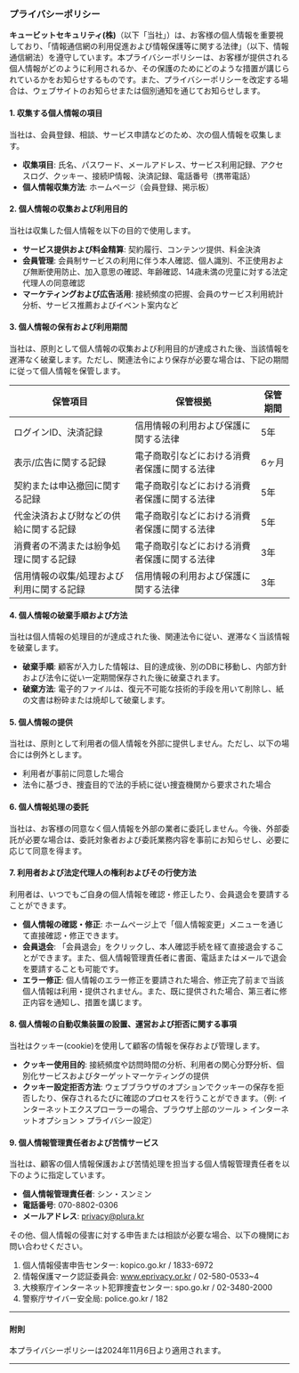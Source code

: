 ### プライバシーポリシー

**キュービットセキュリティ(株)**（以下「当社」）は、お客様の個人情報を重要視しており、「情報通信網の利用促進および情報保護等に関する法律」（以下、情報通信網法）を遵守しています。本プライバシーポリシーは、お客様が提供される個人情報がどのように利用されるか、その保護のためにどのような措置が講じられているかをお知らせするものです。また、プライバシーポリシーを改定する場合は、ウェブサイトのお知らせまたは個別通知を通じてお知らせします。

#### 1. 収集する個人情報の項目
当社は、会員登録、相談、サービス申請などのため、次の個人情報を収集します。

- **収集項目**: 氏名、パスワード、メールアドレス、サービス利用記録、アクセスログ、クッキー、接続IP情報、決済記録、電話番号（携帯電話）
- **個人情報収集方法**: ホームページ（会員登録、掲示板）

#### 2. 個人情報の収集および利用目的
当社は収集した個人情報を以下の目的で使用します。

- **サービス提供および料金精算**: 契約履行、コンテンツ提供、料金決済
- **会員管理**: 会員制サービスの利用に伴う本人確認、個人識別、不正使用および無断使用防止、加入意思の確認、年齢確認、14歳未満の児童に対する法定代理人の同意確認
- **マーケティングおよび広告活用**: 接続頻度の把握、会員のサービス利用統計分析、サービス推薦およびイベント案内など

#### 3. 個人情報の保有および利用期間
当社は、原則として個人情報の収集および利用目的が達成された後、当該情報を遅滞なく破棄します。ただし、関連法令により保存が必要な場合は、下記の期間に従って個人情報を保管します。

| 保管項目                  | 保管根拠                                | 保管期間                           |
|--------------------------|-----------------------------------------|----------------------------------|
| ログインID、決済記録     | 信用情報の利用および保護に関する法律      | 5年                                |
| 表示/広告に関する記録     | 電子商取引などにおける消費者保護に関する法律 | 6ヶ月                              |
| 契約または申込撤回に関する記録 | 電子商取引などにおける消費者保護に関する法律 | 5年                                |
| 代金決済および財などの供給に関する記録 | 電子商取引などにおける消費者保護に関する法律 | 5年                                |
| 消費者の不満または紛争処理に関する記録 | 電子商取引などにおける消費者保護に関する法律 | 3年                                |
| 信用情報の収集/処理および利用に関する記録 | 信用情報の利用および保護に関する法律      | 3年                                |

#### 4. 個人情報の破棄手順および方法
当社は個人情報の処理目的が達成された後、関連法令に従い、遅滞なく当該情報を破棄します。

- **破棄手順**: 顧客が入力した情報は、目的達成後、別のDBに移動し、内部方針および法令に従い一定期間保存された後に破棄されます。
- **破棄方法**: 電子的ファイルは、復元不可能な技術的手段を用いて削除し、紙の文書は粉砕または焼却して破棄します。

#### 5. 個人情報の提供
当社は、原則として利用者の個人情報を外部に提供しません。ただし、以下の場合には例外とします。

- 利用者が事前に同意した場合
- 法令に基づき、捜査目的で法的手続に従い捜査機関から要求された場合

#### 6. 個人情報処理の委託
当社は、お客様の同意なく個人情報を外部の業者に委託しません。今後、外部委託が必要な場合は、委託対象者および委託業務内容を事前にお知らせし、必要に応じて同意を得ます。

#### 7. 利用者および法定代理人の権利およびその行使方法
利用者は、いつでもご自身の個人情報を確認・修正したり、会員退会を要請することができます。

- **個人情報の確認・修正**: ホームページ上で「個人情報変更」メニューを通じて直接確認・修正できます。
- **会員退会**: 「会員退会」をクリックし、本人確認手続を経て直接退会することができます。また、個人情報管理責任者に書面、電話またはメールで退会を要請することも可能です。
- **エラー修正**: 個人情報のエラー修正を要請された場合、修正完了前まで当該個人情報は利用・提供されません。また、既に提供された場合、第三者に修正内容を通知し、措置を講じます。

#### 8. 個人情報の自動収集装置の設置、運営および拒否に関する事項
当社はクッキー(cookie)を使用して顧客の情報を保存および管理します。

- **クッキー使用目的**: 接続頻度や訪問時間の分析、利用者の関心分野分析、個別化サービスおよびターゲットマーケティングの提供
- **クッキー設定拒否方法**: ウェブブラウザのオプションでクッキーの保存を拒否したり、保存されるたびに確認のプロセスを行うことができます。（例: インターネットエクスプローラーの場合、ブラウザ上部のツール > インターネットオプション > プライバシー設定）

#### 9. 個人情報管理責任者および苦情サービス
当社は、顧客の個人情報保護および苦情処理を担当する個人情報管理責任者を以下のように指定しています。

- **個人情報管理責任者**: シン・スンミン
- **電話番号**: 070-8802-0306
- **メールアドレス**: privacy@plura.kr

その他、個人情報の侵害に対する申告または相談が必要な場合、以下の機関にお問い合わせください。

1. 個人情報侵害申告センター: kopico.go.kr / 1833-6972
2. 情報保護マーク認証委員会: www.eprivacy.or.kr / 02-580-0533~4
3. 大検察庁インターネット犯罪捜査センター: spo.go.kr / 02-3480-2000
4. 警察庁サイバー安全局: police.go.kr / 182

---

#### 附則
本プライバシーポリシーは2024年11月6日より適用されます。

--- 
